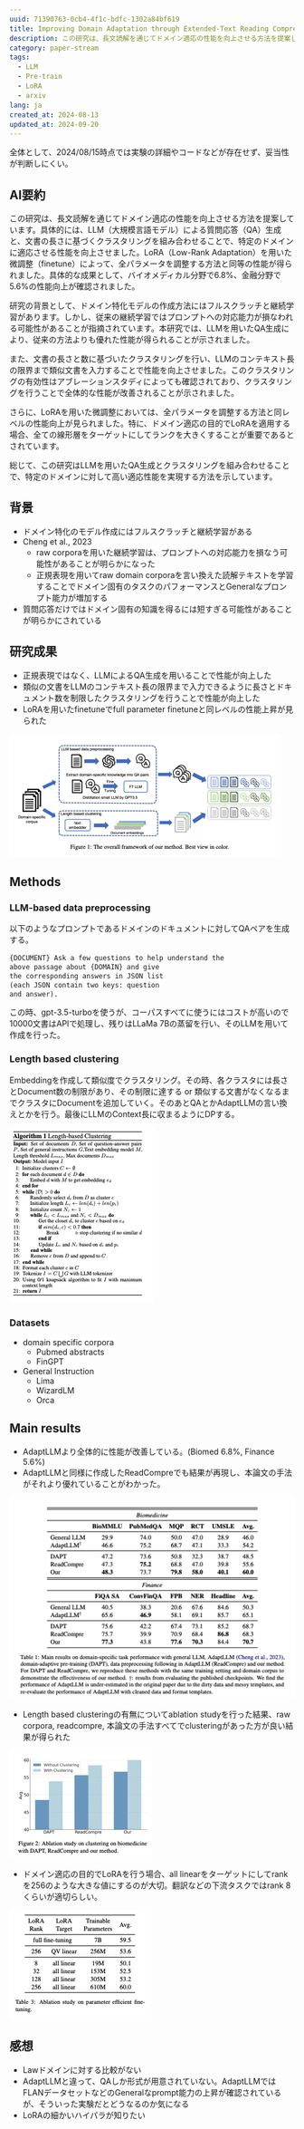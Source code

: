```yaml
---
uuid: 71390763-0cb4-4f1c-bdfc-1302a84bf619
title: Improving Domain Adaptation through Extended-Text Reading Comprehension
description: この研究は、長文読解を通じてドメイン適応の性能を向上させる方法を提案し、LLMによる質問応答生成と文書の長さに基づくクラスタリングを組み合わせることで、バイオメディカル分野で6.8%、金融分野で5.6%の性能向上を達成しました。LoRAを用いた微調整により、全パラメータ調整と同等の性能が得られ、クラスタリングの有効性も確認されました。
category: paper-stream
tags:
  - LLM
  - Pre-train
  - LoRA
  - arxiv
lang: ja
created_at: 2024-08-13
updated_at: 2024-09-20
---
```


全体として、2024/08/15時点では実験の詳細やコードなどが存在せず、妥当性が判断しにくい。


## AI要約


この研究は、長文読解を通じてドメイン適応の性能を向上させる方法を提案しています。具体的には、LLM（大規模言語モデル）による質問応答（QA）生成と、文書の長さに基づくクラスタリングを組み合わせることで、特定のドメインに適応させる性能を向上させました。LoRA（Low-Rank Adaptation）を用いた微調整（finetune）によって、全パラメータを調整する方法と同等の性能が得られました。具体的な成果として、バイオメディカル分野で6.8%、金融分野で5.6%の性能向上が確認されました。


研究の背景として、ドメイン特化モデルの作成方法にはフルスクラッチと継続学習があります。しかし、従来の継続学習ではプロンプトへの対応能力が損なわれる可能性があることが指摘されています。本研究では、LLMを用いたQA生成により、従来の方法よりも優れた性能が得られることが示されました。


また、文書の長さと数に基づいたクラスタリングを行い、LLMのコンテキスト長の限界まで類似文書を入力することで性能を向上させました。このクラスタリングの有効性はアブレーションスタディによっても確認されており、クラスタリングを行うことで全体的な性能が改善されることが示されました。


さらに、LoRAを用いた微調整においては、全パラメータを調整する方法と同レベルの性能向上が見られました。特に、ドメイン適応の目的でLoRAを適用する場合、全ての線形層をターゲットにしてランクを大きくすることが重要であるとされています。


総じて、この研究はLLMを用いたQA生成とクラスタリングを組み合わせることで、特定のドメインに対して高い適応性能を実現する方法を示しています。


## 背景

- ドメイン特化のモデル作成にはフルスクラッチと継続学習がある
- Cheng et al., 2023
	- raw corporaを用いた継続学習は、プロンプトへの対応能力を損なう可能性があることが明らかになった
	- 正規表現を用いてraw domain corporaを言い換えた読解テキストを学習することでドメイン固有のタスクのパフォーマンスとGeneralなプロンプト能力が増加する
- 質問応答だけではドメイン固有の知識を得るには短すぎる可能性があることが明らかにされている

## 研究成果

- 正規表現ではなく、LLMによるQA生成を用いることで性能が向上した
- 類似の文書をLLMのコンテキスト長の限界まで入力できるように長さとドキュメント数を制限したクラスタリングを行うことで性能が向上した
- LoRAを用いたfinetuneでfull parameter finetuneと同レベルの性能上昇が見られた

![1b0e01f2-b0d4-4f92-982e-e113778272c6](../public/paperStream/1b0e01f2-b0d4-4f92-982e-e113778272c6.png)


## Methods


### LLM-based data preprocessing


以下のようなプロンプトであるドメインのドキュメントに対してQAペアを生成する。


```text
{DOCUMENT} Ask a few questions to help understand the 
above passage about {DOMAIN} and give
the corresponding answers in JSON list
(each JSON contain two keys: question
and answer). 
```


この時、gpt-3.5-turboを使うが、コーパスすべてに使うにはコストが高いので10000文書はAPIで処理し、残りはLLaMa 7Bの蒸留を行い、そのLLMを用いて作成を行った。


### Length based clustering


Embeddingを作成して類似度でクラスタリング。その時、各クラスタには長さとDocument数の制限があり、その制限に達する or 類似する文書がなくなるまでクラスタにDocumentを追加していく。そのあとQAとかAdaptLLMの言い換えとかを行う。最後にLLMのContext長に収まるようにDPする。


![d23918d6-551e-45e5-978c-3ee68186e404](../public/paperStream/d23918d6-551e-45e5-978c-3ee68186e404.png)


### Datasets

- domain specific corpora
	- Pubmed abstracts
	- FinGPT
- General Instruction
	- Lima
	- WizardLM
	- Orca

## Main results

- AdaptLLMより全体的に性能が改善している。(Biomed 6.8%, Finance 5.6%)
- AdaptLLMと同様に作成したReadCompreでも結果が再現し、本論文の手法がそれより優れていることがわかった。

![14538d4a-ceac-4ba4-ae03-79ffba1a26dc](../public/paperStream/14538d4a-ceac-4ba4-ae03-79ffba1a26dc.png)

- Length based clusteringの有無についてablation studyを行った結果、raw corpora, readcompre, 本論文の手法すべてでclusteringがあった方が良い結果が得られた

![5e1d63e7-3acf-49f3-979c-38e41bd01745](../public/paperStream/5e1d63e7-3acf-49f3-979c-38e41bd01745.png)

- ドメイン適応の目的でLoRAを行う場合、all linearをターゲットにしてrankを256のような大きな値にするのが大切。翻訳などの下流タスクではrank 8くらいが適切らしい。

![35b29573-7d0d-4c19-b1bd-adff9b22c452](../public/paperStream/35b29573-7d0d-4c19-b1bd-adff9b22c452.png)


## 感想

- Lawドメインに対する比較がない
- AdaptLLMと違って、QAしか形式が用意されていない。AdaptLLMではFLANデータセットなどのGeneralなprompt能力の上昇が確認されているが、そういった実験だとどうなるのか気になる
- LoRAの細かいハイパラが知りたい
